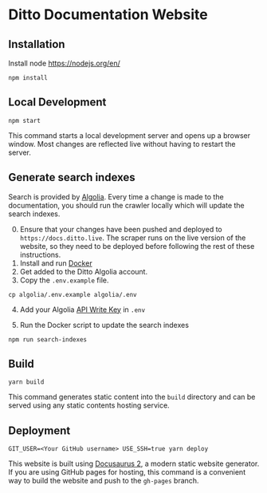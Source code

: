 # Ditto Documentation Website

## Installation

Install node https://nodejs.org/en/

```console
npm install
```

## Local Development

```console
npm start
```

This command starts a local development server and opens up a browser window. Most changes are reflected live without having to restart the server.

## Generate search indexes

Search is provided by [Algolia](https://algolia.com/). Every time a change is made to the documentation, you should run the crawler locally which will update the search indexes.

0. Ensure that your changes have been pushed and deployed to `https://docs.ditto.live`. The scraper runs on the live version of the website, so they need to be deployed before following the rest of these instructions.
1. Install and run [Docker](https://docs.docker.com/get-docker/)
2. Get added to the Ditto Algolia account.
3. Copy the `.env.example` file.

```command
cp algolia/.env.example algolia/.env
```

4. Add your Algolia [API Write Key](https://www.algolia.com/account/api-keys/all?applicationId=F25GUUSPFJ) in `.env`

5. Run the Docker script to update the search indexes

```command
npm run search-indexes
```

## Build

```console
yarn build
```

This command generates static content into the `build` directory and can be served using any static contents hosting service.

## Deployment

```console
GIT_USER=<Your GitHub username> USE_SSH=true yarn deploy
```

This website is built using [Docusaurus 2](https://docusaurus.io/), a modern static website generator.
If you are using GitHub pages for hosting, this command is a convenient way to build the website and push to the `gh-pages` branch.
